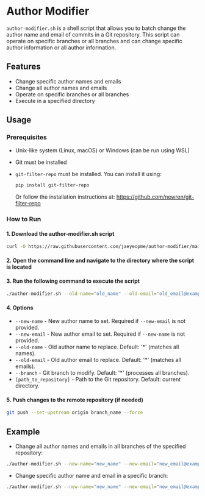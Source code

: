 # Author Modifier

`author-modifier.sh` is a shell script that allows you to batch change the author name and email of commits in a Git repository. This script can operate on specific branches or all branches and can change specific author information or all author information.

## Features

- Change specific author names and emails
- Change all author names and emails
- Operate on specific branches or all branches
- Execute in a specified directory

## Usage

### Prerequisites

- Unix-like system (Linux, macOS) or Windows (can be run using WSL)
- Git must be installed
- `git-filter-repo` must be installed. You can install it using:

  ```sh
  pip install git-filter-repo
  ```

  Or follow the installation instructions at: <https://github.com/newren/git-filter-repo>

### How to Run

#### 1. Download the author-modifier.sh script

```sh
curl -O https://raw.githubusercontent.com/jaeyeopme/author-modifier/main/author-modifier.sh
```

#### 2. Open the command line and navigate to the directory where the script is located

#### 3. Run the following command to execute the script

```sh
./author-modifier.sh --old-name="old_name" --old-email="old_email@example.com" --new-name="new_name" --new-email="new_email@example.com" --branch="branch_name" [path_to_repository]
```

#### 4. Options

- `--new-name` - New author name to set. Required if `--new-email` is not provided.
- `--new-email` - New author email to set. Required if `--new-name` is not provided.
- `--old-name` - Old author name to replace. Default: '\*' (matches all names).
- `--old-email` - Old author email to replace. Default: '\*' (matches all emails).
- `--branch` - Git branch to modify. Default: '\*' (processes all branches).
- `[path_to_repository]` - Path to the Git repository. Default: current directory.

#### 5. Push changes to the remote repository (if needed)

```sh
git push --set-upstream origin branch_name --force
```

## Example

- Change all author names and emails in all branches of the specified repository:

```sh
./author-modifier.sh --new-name="new_name" --new-email="new_email@example.com" /path/to/repository
```

- Change specific author name and email in a specific branch:

```sh
./author-modifier.sh --new-name="new_name" --new-email="new_email@example.com" --old-name="old_name" --old-email="old_email@example.com" --branch="branch_name" /path/to/repository
```
